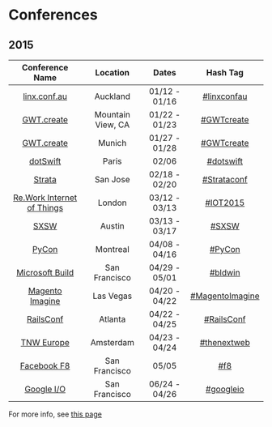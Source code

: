 Conferences
=====================

## 2015

| Conference Name                                                                         | Location                    | Dates                       | Hash Tag                                                                      | 
| :--:                                                                                    | :--:                        | :--:                        | :--:                                                                          | 
| [linx.conf.au](http://linux.conf.au/)                                                   | Auckland                    | 01/12 - 01/16               | [#linxconfau](https://twitter.com/search?f=realtime&q=%23linxconfau)          | 
| [GWT.create](http://gwtcreate.com/)                                                     | Mountain View, CA           | 01/22 - 01/23               | [#GWTcreate](https://twitter.com/search?f=realtime&q=%23GWTcreate)            | 
| [GWT.create](http://gwtcreate.com/)                                                     | Munich                      | 01/27 - 01/28               | [#GWTcreate](https://twitter.com/search?f=realtime&q=%23GWTcreate)            | 
| [dotSwift](http://www.dotswift.io/)                                                     | Paris                       | 02/06                       | [#dotswift](https://twitter.com/search?f=realtime&q=%23dotswift)              | 
| [Strata](http://strataconf.com/strata2015)                                              | San Jose                    | 02/18 - 02/20               | [#Strataconf](https://twitter.com/search?f=realtime&q=%23strataconf)          | 
| [Re.Work Internet of Things](https://www.re-work.co/events/internet-of-things-london)   | London                      | 03/12 - 03/13               | [#IOT2015](https://twitter.com/search?f=realtime&q=%23iot2015)                | 
| [SXSW](http://sxsw.com/)                                                                | Austin                      | 03/13 - 03/17               | [#SXSW](https://twitter.com/search?f=realtime&q=%23sxsw)                      | 
| [PyCon](https://us.pycon.org/2015/)                                                     | Montreal                    | 04/08 - 04/16               | [#PyCon](https://twitter.com/search?f=realtime&q=%23pycon)                    | 
| [Microsoft Build](http://www.buildwindows.com/)                                         | San Francisco               | 04/29 - 05/01               | [#bldwin](https://twitter.com/search?f=realtime&q=%23bldwin)                  | 
| [Magento Imagine](http://www.imagineecommerce.com/)                                     | Las Vegas                   | 04/20 - 04/22               | [#MagentoImagine](https://twitter.com/search?f=realtime&q=%23MagentoImagine)  | 
| [RailsConf](http://www.railsconf.com/)                                                  | Atlanta                     | 04/22 - 04/25               | [#RailsConf](https://twitter.com/search?f=realtime&q=%23RailsConf)            | 
| [TNW Europe](http://thenextweb.com/conference/europe/)                                  | Amsterdam                   | 04/23 - 04/24               | [#thenextweb](https://twitter.com/search?f=realtime&q=%23thenextweb)          | 
| [Facebook F8](https://www.facebook.com/f8)                                              | San Francisco               | 05/05                       | [#f8](https://twitter.com/search?f=realtime&q=%23f8)                          | 
| [Google I/O](https://www.google.com/events/io)                                          | San Francisco               | 06/24 - 04/26               | [#googleio](https://twitter.com/search?f=realtime&q=%23googleio)              | 

For more info, see [this page](https://github.com/minhongrails/events)
